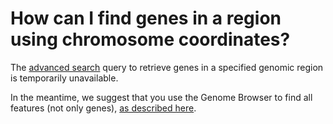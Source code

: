# How can I find genes in a region using chromosome coordinates?
<!-- pombase_categories: Finding data -->

<!-- 
* denotes things to confirm in actual interface when this works:
In the [advanced search](/query), click *"more queries" to see
the "Genes between coordinates" query option. Choose a chromosome from
the *pulldown, and enter start and end coordinates in the *text boxes.
-->

The [advanced search](/query) query to retrieve genes in a specified
genomic region is temporarily unavailable.

In the meantime, we suggest that you use the Genome Browser to find
all features (not only genes), [as described here](/faq/how-can-i-retrieve-sequence-region-using-sequence-coordinates).

<!--
Example query: [Genes between coordinates 1000000-2000000 on chromosome 2](/spombe/query/builder?filter=37&value=%5B%7B%22param%22:%7B%22filter_1%22:%7B%22filter%22:%2210%22,%22query%22:%22II%22%7D,%22filter_2%22:%7B%22operator%22:%22AND%22,%22filter%22:%2215%22,%22query_1%22:%221000000%22,%22query_2%22:%222000000%22%7D%7D,%22filter_count%22:%222%22%7D%5D) 
-->
